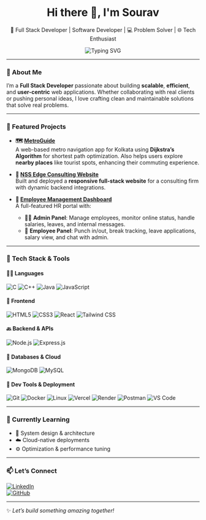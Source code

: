 <h1 align="center">Hi there 👋, I'm Sourav</h1>
<p align="center">
🚀 Full Stack Developer | Software Developer | 💻 Problem Solver | 🌐 Tech Enthusiast  
</p>

<p align="center">
  <img src="https://readme-typing-svg.herokuapp.com?font=Fira+Code&weight=500&pause=1000&color=36BCF7&center=true&vCenter=true&width=440&lines=Building+impactful+apps+with+MERN;Always+learning+%F0%9F%93%9A;Lover+of+clean+code+%F0%9F%92%BB;Let's+create+together+%F0%9F%92%BB" alt="Typing SVG" />
</p>

---

### 🚀 About Me

I’m a **Full Stack Developer** passionate about building **scalable**, **efficient**, and **user-centric** web applications. Whether collaborating with real clients or pushing personal ideas, I love crafting clean and maintainable solutions that solve real problems.

---

### 💼 Featured Projects

- **🗺️ [MetroGuide](https://metroguide-9nuv.vercel.app/)**  
  A web-based metro navigation app for Kolkata using **Dijkstra’s Algorithm** for shortest path optimization. Also helps users explore **nearby places** like tourist spots, enhancing their commuting experience.

- **🏢 [NSS Edge Consulting Website](https://www.nssedgeconsulting.com/)**  
  Built and deployed a **responsive full-stack website** for a consulting firm with dynamic backend integrations.

- **👥 [Employee Management Dashboard](https://www.nsseconsulting.services/)**  
  A full-featured HR portal with:
  - 👨‍💼 **Admin Panel**: Manage employees, monitor online status, handle salaries, leaves, and internal messages.
  - 👷 **Employee Panel**: Punch in/out, break tracking, leave applications, salary view, and chat with admin.

---

### 🧰 Tech Stack & Tools

#### 🧑‍💻 **Languages**
![C](https://img.shields.io/badge/C-00599C?style=flat-square&logo=c&logoColor=white)
![C++](https://img.shields.io/badge/C++-00599C?style=flat-square&logo=c%2B%2B&logoColor=white)
![Java](https://img.shields.io/badge/Java-ED8B00?style=flat-square&logo=java)
![JavaScript](https://img.shields.io/badge/JavaScript-F7DF1E?style=flat-square&logo=javascript&logoColor=black)


#### 🎨 **Frontend**
![HTML5](https://img.shields.io/badge/HTML5-E34F26?style=flat-square&logo=html5&logoColor=white)
![CSS3](https://img.shields.io/badge/CSS3-1572B6?style=flat-square&logo=css3)
![React](https://img.shields.io/badge/React-20232A?style=flat-square&logo=react)
![Tailwind CSS](https://img.shields.io/badge/Tailwind_CSS-38B2AC?style=flat-square&logo=tailwind-css)


#### 🔙 **Backend & APIs**
![Node.js](https://img.shields.io/badge/Node.js-339933?style=flat-square&logo=node.js)
![Express.js](https://img.shields.io/badge/Express.js-000000?style=flat-square&logo=express)


#### 💾 **Databases & Cloud**
![MongoDB](https://img.shields.io/badge/MongoDB-4EA94B?style=flat-square&logo=mongodb)
![MySQL](https://img.shields.io/badge/MySQL-4479A1?style=flat-square&logo=mysql)


#### 🧪 **Dev Tools & Deployment**
![Git](https://img.shields.io/badge/Git-F05032?style=flat-square&logo=git)
![Docker](https://img.shields.io/badge/Docker-2496ED?style=flat-square&logo=docker)
![Linux](https://img.shields.io/badge/Linux-FCC624?style=flat-square&logo=linux&logoColor=black)
![Vercel](https://img.shields.io/badge/Vercel-000000?style=flat-square&logo=vercel)
![Render](https://img.shields.io/badge/Render-46E3B7?style=flat-square&logo=render)
![Postman](https://img.shields.io/badge/Postman-FF6C37?style=flat-square&logo=postman)
![VS Code](https://img.shields.io/badge/VS_Code-007ACC?style=flat-square&logo=visual-studio-code)

---

### 🌱 Currently Learning
- 🧠 System design & architecture
- ☁️ Cloud-native deployments
- ⚙️ Optimization & performance tuning

---

### 📫 Let’s Connect

[![LinkedIn](https://img.shields.io/badge/LinkedIn-blue?style=flat-square&logo=linkedin)](https://www.linkedin.com/in/sourav-manjee-78a49a260/)  
[![GitHub](https://img.shields.io/badge/GitHub-000?style=flat-square&logo=github)](https://github.com/Souravmanjee)

---

✨ _Let’s build something amazing together!_
